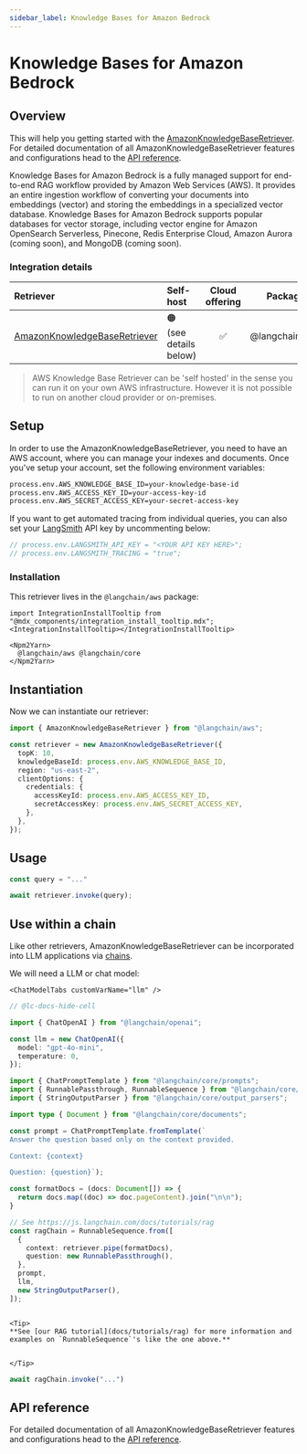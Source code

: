 ```yaml
---
sidebar_label: Knowledge Bases for Amazon Bedrock
---
```


# Knowledge Bases for Amazon Bedrock

## Overview

This will help you getting started with the [AmazonKnowledgeBaseRetriever](/oss/concepts/retrievers). For detailed documentation of all AmazonKnowledgeBaseRetriever features and configurations head to the [API reference](https://api.js.langchain.com/classes/langchain_aws.AmazonKnowledgeBaseRetriever.html).

Knowledge Bases for Amazon Bedrock is a fully managed support for end-to-end RAG workflow provided by Amazon Web Services (AWS).
It provides an entire ingestion workflow of converting your documents into embeddings (vector) and storing the embeddings in a specialized vector database.
Knowledge Bases for Amazon Bedrock supports popular databases for vector storage, including vector engine for Amazon OpenSearch Serverless, Pinecone, Redis Enterprise Cloud, Amazon Aurora (coming soon), and MongoDB (coming soon).

### Integration details

| Retriever | Self-host | Cloud offering | Package | [Py support](https://python.langchain.com/docs/integrations/retrievers/bedrock/) |
| :--- | :--- | :---: | :---: | :---: |
[AmazonKnowledgeBaseRetriever](https://api.js.langchain.com/classes/langchain_aws.AmazonKnowledgeBaseRetriever.html) | 🟠 (see details below) | ✅ | @langchain/aws | ✅ |

> AWS Knowledge Base Retriever can be 'self hosted' in the sense you can run it on your own AWS infrastructure. However it is not possible to run on another cloud provider or on-premises.

## Setup

In order to use the AmazonKnowledgeBaseRetriever, you need to have an AWS account, where you can manage your indexes and documents. Once you've setup your account, set the following environment variables:

```bash
process.env.AWS_KNOWLEDGE_BASE_ID=your-knowledge-base-id
process.env.AWS_ACCESS_KEY_ID=your-access-key-id
process.env.AWS_SECRET_ACCESS_KEY=your-secret-access-key
```

If you want to get automated tracing from individual queries, you can also set your [LangSmith](https://docs.smith.langchain.com/) API key by uncommenting below:


```typescript
// process.env.LANGSMITH_API_KEY = "<YOUR API KEY HERE>";
// process.env.LANGSMITH_TRACING = "true";
```

### Installation

This retriever lives in the `@langchain/aws` package:

```{=mdx}
import IntegrationInstallTooltip from "@mdx_components/integration_install_tooltip.mdx";
<IntegrationInstallTooltip></IntegrationInstallTooltip>

<Npm2Yarn>
  @langchain/aws @langchain/core
</Npm2Yarn>
```
## Instantiation

Now we can instantiate our retriever:


```typescript
import { AmazonKnowledgeBaseRetriever } from "@langchain/aws";

const retriever = new AmazonKnowledgeBaseRetriever({
  topK: 10,
  knowledgeBaseId: process.env.AWS_KNOWLEDGE_BASE_ID,
  region: "us-east-2",
  clientOptions: {
    credentials: {
      accessKeyId: process.env.AWS_ACCESS_KEY_ID,
      secretAccessKey: process.env.AWS_SECRET_ACCESS_KEY,
    },
  },
});
```
## Usage


```typescript
const query = "..."

await retriever.invoke(query);
```
## Use within a chain

Like other retrievers, AmazonKnowledgeBaseRetriever can be incorporated into LLM applications via [chains](/oss/how-to/sequence/).

We will need a LLM or chat model:

```{=mdx}
<ChatModelTabs customVarName="llm" />
```
```typescript
// @lc-docs-hide-cell

import { ChatOpenAI } from "@langchain/openai";

const llm = new ChatOpenAI({
  model: "gpt-4o-mini",
  temperature: 0,
});
```


```typescript
import { ChatPromptTemplate } from "@langchain/core/prompts";
import { RunnablePassthrough, RunnableSequence } from "@langchain/core/runnables";
import { StringOutputParser } from "@langchain/core/output_parsers";

import type { Document } from "@langchain/core/documents";

const prompt = ChatPromptTemplate.fromTemplate(`
Answer the question based only on the context provided.

Context: {context}

Question: {question}`);

const formatDocs = (docs: Document[]) => {
  return docs.map((doc) => doc.pageContent).join("\n\n");
}

// See https://js.langchain.com/docs/tutorials/rag
const ragChain = RunnableSequence.from([
  {
    context: retriever.pipe(formatDocs),
    question: new RunnablePassthrough(),
  },
  prompt,
  llm,
  new StringOutputParser(),
]);
```

```{=mdx}

<Tip>
**See [our RAG tutorial](docs/tutorials/rag) for more information and examples on `RunnableSequence`'s like the one above.**


</Tip>

```
```typescript
await ragChain.invoke("...")
```

## API reference

For detailed documentation of all AmazonKnowledgeBaseRetriever features and configurations head to the [API reference](https://api.js.langchain.com/classes/langchain_aws.AmazonKnowledgeBaseRetriever.html).
